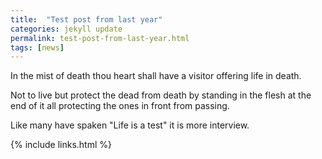 ```yaml
---
title:  "Test post from last year"
categories: jekyll update
permalink: test-post-from-last-year.html
tags: [news]
---
```


In the mist of death thou heart shall have a visitor offering life in death.

Not to live but protect the dead from death by standing in the flesh at the end of it all
protecting the ones in front from passing.

Like many have spaken "Life is a test" it is more interview.




{% include links.html %}
